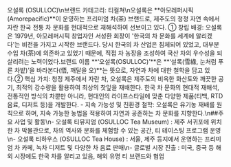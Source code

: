 오설록 (OSULLOC)\n브랜드 카테고리: 티컬쳐\n오설록은 **아모레퍼시픽(Amorepacific)**이 운영하는 프리미엄 차(茶) 브랜드로, 제주도의 청정 자연 속에서 자란 한국 전통 차 문화를 현대적으로 재해석하여 선보이고 있다. ① 창립 배경: 오설록은 1979년, 아모레퍼시픽 창업자인 서성환 회장이 '한국의 차 문화를 세계에 알리겠다'는 비전을 가지고 시작한 브랜드다. 당시 한국의 차 산업은 침체되어 있었고, 대부분 수입 차(茶)에 의존하고 있었기 때문에, 직접 차 농장을 조성하여 국산 차의 우수성을 되살리려는 노력이었다.브랜드 이름 **‘오설록(OSULLOC)’**은 **‘설록(雪綠, 눈처럼 푸른 차밭)’을 바라본다(悟, 깨달을 오)**는 뜻으로, 자연과 차에 대한 철학을 담고 있다.② 핵심 가치: 청정 제주에서 자란 차, 오설록은 제주도의 비옥한 화산토와 깨끗한 공기, 최적의 강수량을 활용하여 최상의 찻잎을 재배한다. 한국 차 문화의 현대적 재해석, 전통적인 방식의 차뿐만 아니라, 현대인의 라이프스타일에 맞춘 다양한 제품(티백, RTD 음료, 디저트 등)을 개발한다. - 지속 가능성 및 친환경 철학: 오설록은 유기농 재배를 원칙으로 하며, 지속 가능한 농법을 적용하여 자연과 공존하는 차 문화를 지향한다.\n##주요 사업 및 활동\n- 오설록 티뮤지엄 (OSULLOC Tea Museum) : 제주 서귀포에 위치한 차 박물관으로, 차의 역사와 문화를 체험할 수 있는 공간, 티 테이스팅 프로그램 운영\n- 오설록 티하우스 (OSULLOC Tea House) : 서울, 제주 등지에서 운영하는 프리미엄 차 카페, 녹차 디저트 및 다양한 차 음료 판매\n- 글로벌 시장 진출 : 미국, 중국 등 해외 시장에도 한국 차를 알리고 있음, 해외 유명 티 브랜드와 협업